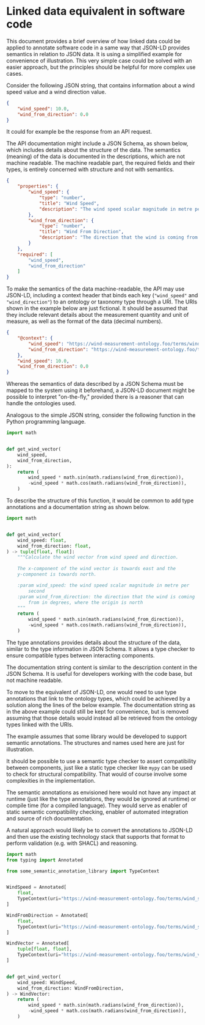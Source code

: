 
# Linked data equivalent in software code

This document provides a brief overview of how linked data could be
applied to annotate software code in a same way that JSON-LD provides
semantics in relation to JSON data. It is using a simplified example for
convenience of illustration. This very simple case could be solved with
an easier approach, but the principles should be helpful for more
complex use cases.

Consider the following JSON string, that contains information about a
wind speed value and a wind direction value.

```json
{
    "wind_speed": 10.0,
    "wind_from_direction": 0.0
}
```

It could for example be the response from an API request.

The API documentation might include a JSON Schema, as shown below, which
includes details about the structure of the data. The semantics
(meaning) of the data is documented in the descriptions, which are not
machine readable. The machine readable part, the required fields and
their types, is entirely concerned with structure and not with
semantics.

```json
{
    "properties": {
        "wind_speed": {
            "type": "number",
            "title": "Wind Speed",
            "description": "The wind speed scalar magnitude in metre per second"
        },
        "wind_from_direction": {
            "type": "number",
            "title": "Wind From Direction",
            "description": "The direction that the wind is coming from in degrees, where the origin is north"
        }
    },
    "required": [
        "wind_speed",
        "wind_from_direction"
    ]
}
```

To make the semantics of the data machine-readable, the API may use
JSON-LD, including a context header that binds each key (`"wind_speed"`
and `"wind_direction"`) to an ontology or taxonomy type through a URI.
The URIs shown in the example below are just fictional. It should be
assumed that they include relevant details about the measurement
quantity and unit of measure, as well as the format of the data (decimal
numbers).

```json
{
    "@context": {
        "wind_speed": "https://wind-measurement-ontology.foo/terms/wind_speed",
        "wind_from_direction": "https://wind-measurement-ontology.foo/terms/wind_from_direction"
    },
    "wind_speed": 10.0,
    "wind_from_direction": 0.0
}
```

Whereas the semantics of data described by a JSON Schema must be mapped
to the system using it beforehand, a JSON-LD document might be possible
to interpret "on-the-fly," provided there is a reasoner that can handle
the ontologies used.

Analogous to the simple JSON string, consider the following function in
the Python programming language.

```python
import math


def get_wind_vector(
    wind_speed,
    wind_from_direction,
):
    return (
        wind_speed * math.sin(math.radians(wind_from_direction)),
        -wind_speed * math.cos(math.radians(wind_from_direction)),
    )

```

To describe the structure of this function, it would be common to add
type annotations and a documentation string as shown below.

```python
import math


def get_wind_vector(
    wind_speed: float,
    wind_from_direction: float,
) -> tuple[float, float]:
    """Calculate the wind vector from wind speed and direction.
    
    The x-component of the wind vector is towards east and the
    y-component is towards north.

    :param wind_speed: the wind speed scalar magnitude in metre per
        second
    :param wind_from_direction: the direction that the wind is coming
        from in degrees, where the origin is north
    """
    return (
        wind_speed * math.sin(math.radians(wind_from_direction)),
        -wind_speed * math.cos(math.radians(wind_from_direction)),
    )
```

The type annotations provides details about the structure of the data,
similar to the type information in JSON Schema. It allows a type checker
to ensure compatible types between interacting components.

The documentation string content is similar to the description content
in the JSON Schema. It is useful for developers working with the code
base, but not machine readable.

To move to the equivalent of JSON-LD, one would need to use type
annotations that link to the ontology types, which could be achieved
by a solution along the lines of the below example. The documentation
string as in the above example could still be kept for convenience, but
is removed assuming that those details would instead all be retrieved
from the ontology types linked with the URIs.

The example assumes that some library would be developed to support
semantic annotations. The structures and names used here are just for
illustration.

It should be possible to use a semantic type checker to assert
compatibility between components, just like a static type checker like
`mypy` can be used to check for structural compatibility. That would of
course involve some complexities in the implementation.

The semantic annotations as envisioned here would not have any impact at
runtime (just like the type annotations, they would be ignored at
runtime) or compile time (for a compiled language). They would serve as
enabler of static semantic compatibility checking, enabler of automated
integration and source of rich documentation.

A natural approach would likely be to convert the annotations to JSON-LD
and then use the existing technology stack that supports that format to
perform validation (e.g. with SHACL) and reasoning.

```python
import math
from typing import Annotated

from some_semantic_annotation_library import TypeContext


WindSpeed = Annotated[
    float,
    TypeContext(uri="https://wind-measurement-ontology.foo/terms/wind_speed"),
]

WindFromDirection = Annotated[
    float,
    TypeContext(uri="https://wind-measurement-ontology.foo/terms/wind_speed"),
]

WindVector = Annotated[
    tuple[float, float],
    TypeContext(uri="https://wind-measurement-ontology.foo/terms/wind_vector"),
]


def get_wind_vector(
    wind_speed: WindSpeed,
    wind_from_direction: WindFromDirection,
) -> WindVector:
    return (
        wind_speed * math.sin(math.radians(wind_from_direction)),
        -wind_speed * math.cos(math.radians(wind_from_direction)),
    )

```
